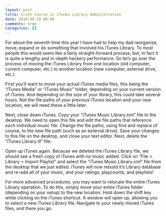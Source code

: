 ```yaml
---
layout: post
title: Crash Course in iTunes Library Administration
date: 2010-06-29 00:00
comments: true
categories: []
---
```

<p>For about the seventh time this year I have had to help my dad reorganize, move, expand or do something that involved his iTunes Library. To most people this would seem like a fairly straight-forward process, but, in fact it is quite a lengthy and in-depth hackery performance. So let&rsquo;s go over the process of moving the iTunes Library from one location (old computer, current computer, etc.) to another location (new computer, external drive, etc.).</p>

<p>First you&rsquo;ll want to move your actual iTunes media files, this being the &ldquo;iTunes Media&rdquo; or &ldquo;iTunes Music&rdquo; folder, depending on your current version of iTunes. And depending on the size of your library, this could take several hours. Not the file paths of your previous iTunes location and your new location, we will need these a little later.</p>

<p>Next, close down iTunes. Copy your &ldquo;iTunes Music Library.xml&rdquo; file to the desktop. We need to open this file and edit the file paths that reference each individual music file. Change the file paths, using find and replace of course, to the new file path (such as an external drive). Save your changes to this file on the desktop, and close your text editor. Next, delete the &ldquo;iTunes Library.itl&rdquo; file.</p>

<p>Open up iTunes again. Because we deleted the iTunes Library file, we should see a fresh copy of iTunes with no music added. Click on &ldquo;File &gt; Library &gt; Import Playlist&rdquo; and select the &ldquo;iTunes Music Library.xml&rdquo; file from the desktop that we just edited. iTunes will now rebuild it&rsquo;s Library database and re-add all of your music, and your ratings, playcounts, and playlists!</p>

<p>For more advanced procedures, you may want to relocate the entire iTunes Library operation. To do this, simply move your entire iTunes folder (depending on your setup) to the new location. Hold down the shift key while clicking on the iTunes shortcut. A window will open up, allowing you to select a new iTunes Library file. Navigate to your newly moved iTunes files, and there you go.</p>
